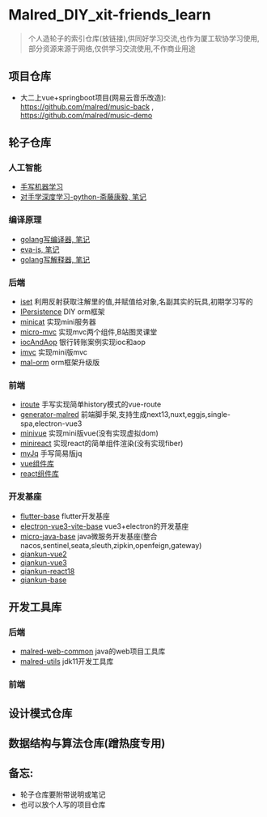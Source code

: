 # Malred_DIY_xit-friends_learn


> 个人造轮子的索引仓库(放链接),供同好学习交流,也作为厦工软协学习使用,部分资源来源于网络,仅供学习交流使用,不作商业用途  
   
   
   
## 项目仓库   

   - 大二上vue+springboot项目(网易云音乐改造): https://github.com/malred/music-back , https://github.com/malred/music-demo 
  
  
  
## 轮子仓库
   ### 人工智能
   
   - [手写机器学习](https://gitee.com/malguy/hands-on-machine-learning/tree/master)
   - [对手学深度学习-python-斋藤康毅, 笔记](https://gitee.com/malguy/deep-learn-from-scratch)

   ### 编译原理

   - [golang写编译器, 笔记](https://github.com/malred/malang-compiler)
   - [eva-js, 笔记](https://gitee.com/malguy/eva-lang)
   - [golang写解释器, 笔记](https://github.com/malred/malang)
     
   ### 后端
   
   - [iset](https://github.com/malred/myConstruct) 利用反射获取注解里的值,并赋值给对象,名副其实的玩具,初期学习写的 
   - [IPersistence](https://github.com/malred/IPersistence) DIY orm框架
   - [minicat](https://github.com/malred/minicat) 实现mini服务器
   - [micro-mvc](https://github.com/malred/micro-mvc) 实现mvc两个组件,B站图灵课堂
   - [iocAndAop](https://github.com/malred/iocAndAop) 银行转账案例实现ioc和aop
   - [imvc](https://github.com/malred/imvc) 实现mini版mvc
   - [mal-orm](https://github.com/malred/IFullORM) orm框架升级版
   

   
   ### 前端
   
   - [iroute](https://github.com/malred/iroute) 手写实现简单history模式的vue-route
   - [generator-malred](https://github.com/malred/generator-malred) 前端脚手架,支持生成next13,nuxt,eggjs,single-spa,electron-vue3
   - [minivue](https://github.com/malred/minivue) 实现mini版vue(没有实现虚拟dom)
   - [minireact](https://github.com/malred/mini-react) 实现react的简单组件渲染(没有实现fiber)
   - [myJq](https://github.com/malred/myJq) 手写简易版jq
   - [vue组件库](https://gitee.com/malguy/mal-vue-component)
   - [react组件库](https://gitee.com/malguy/mal-react-component)
   


   ### 开发基座
     
   - [flutter-base](https://github.com/malred/flutter_base) flutter开发基座
   - [electron-vue3-vite-base](https://github.com/malred/electron-vue3-vite-base) vue3+electron的开发基座
   - [micro-java-base](https://github.com/malred/micro-java-base) java微服务开发基座(整合nacos,sentinel,seata,sleuth,zipkin,openfeign,gateway)
   - [qiankun-vue2](https://gitee.com/malguy/qiankun-vue2) 
   - [qiankun-vue3](https://gitee.com/malguy/qiankun-vue3)
   - [qiankun-react18](https://gitee.com/malguy/qiankun-react18)
   - [qiankun-base](https://gitee.com/malguy/qiankun-base)
   
   
   
## 开发工具库

   ### 后端
   - [malred-web-common](https://github.com/malred/malred-web-common) java的web项目工具库
   - [malred-utils](https://github.com/malred/malred-utils) jdk11开发工具库
   
   
   
   ### 前端



## 设计模式仓库



## 数据结构与算法仓库(蹭热度专用)
   
   

## 备忘: 

 - 轮子仓库要附带说明或笔记
 - 也可以放个人写的项目仓库

